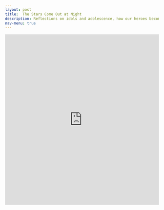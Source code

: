 ```yaml
---
layout: post
title:  The Stars Come Out at Night
description: Reflections on idols and adolescence, how our heroes become immortal in our eyes.
nav-menu: true
---
```


<iframe width="100%" height="560" position="absolute" src="https://www.youtube.com/embed/anizFf_niiA" frameborder="0" allowfullscreen></iframe>

